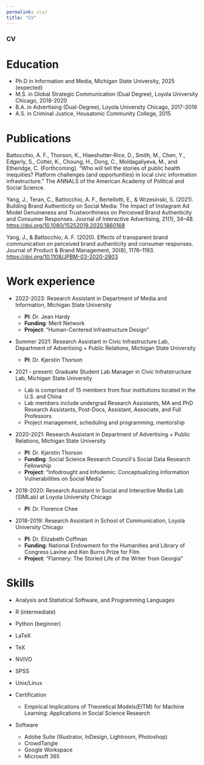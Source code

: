 ```yaml
---
permalink: /cv/
title: "CV"
---
```

### CV

Education
======
* Ph.D in Information and Media, Michigan State University, 2025 (expected)
* M.S. in Global Strategic Communication (Dual Degree), Loyola University Chicago, 2018-2020
* B.A. in Advertising (Dual-Degree), Loyola University Chicago, 2017-2019
* A.S. in Criminal Justice, Housatonic Community College, 2015

Publications
======
Battocchio, A. F., Thorson, K., Hiaeshutter‑Rice, D., Smith, M., Chen, Y., Edgerly, S., Cotter, K., Choung, H., Dong, C., Moldagaliyeva, M., and Etheridge, C. (Forthcoming). “Who will tell the stories of public health inequities? Platform challenges (and opportunities) in local civic information infrastructure.” The ANNALS of the American Academy of Political and Social Science.

Yang, J., Teran, C., Battocchio, A. F., Bertellotti, E., & Wrzesinski, S. (2021). Building Brand Authenticity on Social Media: The Impact of Instagram Ad Model Genuineness and Trustworthiness on Perceived Brand Authenticity and Consumer Responses. Journal of Interactive Advertising, 21(1), 34–48. https://doi.org/10.1080/15252019.2020.1860168

Yang, J., & Battocchio, A. F. (2020). Effects of transparent brand communication on perceived brand authenticity and consumer responses. Journal of Product & Brand Management, 30(8), 1176–1193. https://doi.org/10.1108/JPBM-03-2020-2803


Work experience
======
* 2022-2023: Research Assistant in Department of Media and Information,  Michigan State University
  * <b>PI</b>: Dr. Jean Hardy
  * <b>Funding</b>: Merit Network
  * <b>Project</b>: “Human-Centered Infrastructure Design”

* Summer 2021: Research Assistant in Civic Infrastructure Lab, Department of Advertising + Public Relations, Michigan State University
  * <b>PI</b>: Dr. Kjerstin Thorson

* 2021 - present: Graduate Student Lab Manager in Civic Infratstructure Lab, Michigan State University
  * Lab is comprised of 15 members from four institutions located in the U.S. and China
  * Lab members include undergrad Research Assistants, MA and PhD Research Assistants, Post-Docs, Assistant, Associate, and Full Professors
  * Project management, scheduling and programming, mentorship

* 2020-2021: Research Assistant in Department of Advertising + Public Relations, Michigan State University
  * <b>PI</b>: Dr. Kjerstin Thorson
  * <b>Funding</b>: Social Science Research Council's Social Data Research Fellowship
  * <b>Project</b>: “Infodrought and Infodemic: Conceptualizing Information Vulnerabilities on Social Media”

* 2018-2020: Research Assistant in Social and Interactive Media Lab (SIMLab) at Loyola University Chicago
  * <b>PI</b>: Dr. Florence Chee

* 2018-2019: Research Assistant in School of Communication, Loyola University Chicago
  * <b>PI</b>: Dr. Elizabeth Coffman
  * <b>Funding</b>: National Endowment for the Humanities and Library of Congress Lavine and Ken Burns Prize for Film
  * <b>Project</b>: “Flannery: The Storied Life of the Writer from Georgia”

Skills
======
 * Analysis and Statistical Software, and Programming Languages
  * R (intermediate)
  * Python (beginner)
  * LaTeX
  * TeX
  * NVIVO
  * SPSS
  * Unix/Linux

* Certification
  * Empirical Implications of Theoretical Models(EITM) for Machine Learning: Applications in Social Science Research

* Software
  * Adobe Suite (Illustrator, InDesign, Lightroom, Photoshop)
  * CrowdTangle
  * Google Workspace
  * Microsoft 365




